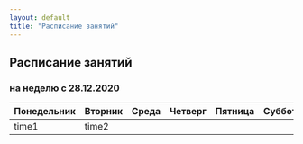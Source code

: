 ```yaml
---
layout: default
title: "Расписание занятий"
---
```

## Расписание занятий 
### на неделю c 28.12.2020

| Понедельник | Вторник | Среда 	| Четверг | Пятница | Суббота | Воскресенье |
| ------- 		| ------- | ------- | ------- | ------- | ------- | ------- 		|
| time1 			| time2		| 				| 				| 				| 				|							|
